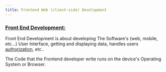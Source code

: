 ```yaml
---
title: Frontend Web (client-side) Development
---
```


### [Front End Development:](#Front-end)

Front End Development is about developing The Software's (web, mobile, etc...) User Interface, getting and displaying data, handles users [authorization](#authorization), etc..

The Code that the Frontend developer write runs on the device's Operating System or Browser.
